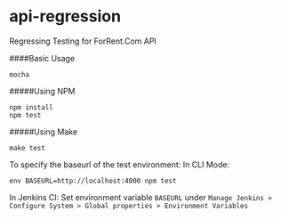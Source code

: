 api-regression
==============

Regressing Testing for ForRent.Com API

####Basic Usage
```
mocha
```

#####Using NPM
```
npm install
npm test
```

#####Using Make
```
make test
```
To specify the baseurl of the test environment:
In CLI Mode:
```
env BASEURL=http://localhost:4000 npm test
```

In Jenkins CI:
Set environment variable `BASEURL` under `Manage Jenkins > Configure System > Global properties > Environment Variables`